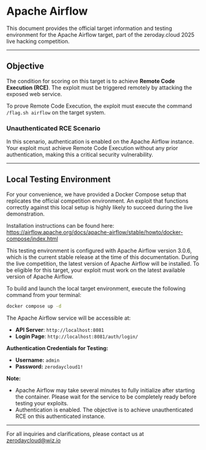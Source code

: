 # Apache Airflow

This document provides the official target information and testing environment for the Apache Airflow target, part of the zeroday.cloud 2025 live hacking competition.

---

## Objective

The condition for scoring on this target is to achieve **Remote Code Execution (RCE)**. The exploit must be triggered remotely by attacking the exposed web service.

To prove Remote Code Execution, the exploit must execute the command `/flag.sh airflow` on the target system.

### Unauthenticated RCE Scenario  
In this scenario, authentication is enabled on the Apache Airflow instance. Your exploit must achieve Remote Code Execution without any prior authentication, making this a critical security vulnerability.

---

## Local Testing Environment

For your convenience, we have provided a Docker Compose setup that replicates the official competition environment. An exploit that functions correctly against this local setup is highly likely to succeed during the live demonstration.

Installation instructions can be found here: https://airflow.apache.org/docs/apache-airflow/stable/howto/docker-compose/index.html

This testing environment is configured with Apache Airflow version 3.0.6, which is the current stable release at the time of this documentation. During the live competition, the latest version of Apache Airflow will be installed. To be eligible for this target, your exploit must work on the latest available version of Apache Airflow.

To build and launch the local target environment, execute the following command from your terminal:

```bash
docker compose up -d
```

The Apache Airflow service will be accessible at:
- **API Server**: `http://localhost:8081`
- **Login Page**: `http://localhost:8081/auth/login/`

**Authentication Credentials for Testing:**
- **Username:** `admin`
- **Password:** `zerodaycloud1!`

**Note:** 
- Apache Airflow may take several minutes to fully initialize after starting the container. Please wait for the service to be completely ready before testing your exploits.
- Authentication is enabled. The objective is to achieve unauthenticated RCE on this authenticated instance.

---

For all inquiries and clarifications, please contact us at zerodaycloud@wiz.io